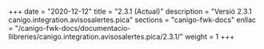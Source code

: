 +++
date        = "2020-12-12"
title       = "2.3.1 (Actual)"
description = "Versió 2.3.1 canigo.integration.avisosalertes.pica"
sections    = "canigo-fwk-docs"
enllac		= "/canigo-fwk-docs/documentacio-llibreries/canigo.integration.avisosalertes.pica/2.3.1/"
weight		= 1
+++
